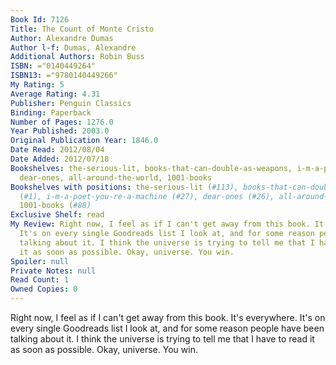 ```yaml
---
Book Id: 7126
Title: The Count of Monte Cristo
Author: Alexandre Dumas
Author l-f: Dumas, Alexandre
Additional Authors: Robin Buss
ISBN: ="0140449264"
ISBN13: ="9780140449266"
My Rating: 5
Average Rating: 4.31
Publisher: Penguin Classics
Binding: Paperback
Number of Pages: 1276.0
Year Published: 2003.0
Original Publication Year: 1846.0
Date Read: 2012/08/04
Date Added: 2012/07/18
Bookshelves: the-serious-lit, books-that-can-double-as-weapons, i-m-a-poet-you-re-a-machine,
  dear-ones, all-around-the-world, 1001-books
Bookshelves with positions: the-serious-lit (#113), books-that-can-double-as-weapons
  (#1), i-m-a-poet-you-re-a-machine (#27), dear-ones (#26), all-around-the-world (#15),
  1001-books (#88)
Exclusive Shelf: read
My Review: Right now, I feel as if I can't get away from this book. It's everywhere.
  It's on every single Goodreads list I look at, and for some reason people have been
  talking about it. I think the universe is trying to tell me that I have to read
  it as soon as possible. Okay, universe. You win.
Spoiler: null
Private Notes: null
Read Count: 1
Owned Copies: 0
---
```


Right now, I feel as if I can't get away from this book. It's everywhere. It's on every single Goodreads list I look at, and for some reason people have been talking about it. I think the universe is trying to tell me that I have to read it as soon as possible. Okay, universe. You win.